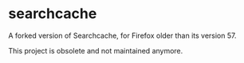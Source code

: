 # searchcache
A forked version of Searchcache, for Firefox older than its version 57.

This project is obsolete and not maintained anymore.
